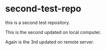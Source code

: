 # second-test-repo
this is a second test repository.

This is the second updated on local computer.

Again is the 3rd updated on remote server.
